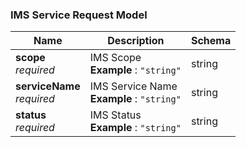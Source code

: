 
<a name="ims-service-request-model"></a>
### IMS Service Request Model

|Name|Description|Schema|
|---|---|---|
|**scope**  <br>*required*|IMS Scope  <br>**Example** : `"string"`|string|
|**serviceName**  <br>*required*|IMS Service Name  <br>**Example** : `"string"`|string|
|**status**  <br>*required*|IMS Status  <br>**Example** : `"string"`|string|



